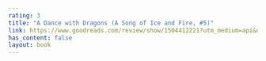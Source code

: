 ```yaml
---
rating: 3
title: "A Dance with Dragons (A Song of Ice and Fire, #5)"
link: https://www.goodreads.com/review/show/1504412221?utm_medium=api&utm_source=rss
has_content: false
layout: book
---
```

